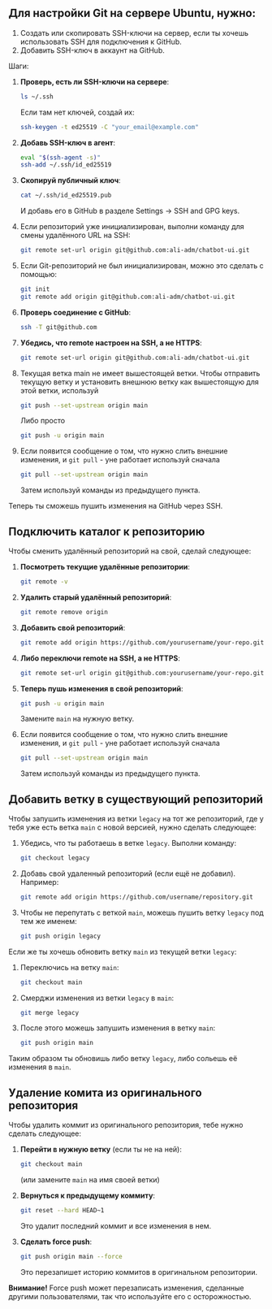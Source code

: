 ## Для настройки Git на сервере Ubuntu, нужно:

1. Создать или скопировать SSH-ключи на сервер, если ты хочешь использовать SSH для подключения к GitHub.
2. Добавить SSH-ключ в аккаунт на GitHub.

Шаги:

1. **Проверь, есть ли SSH-ключи на сервере**:
   ```bash
   ls ~/.ssh
   ```
   Если там нет ключей, создай их:
   ```bash
   ssh-keygen -t ed25519 -C "your_email@example.com"
   ```

2. **Добавь SSH-ключ в агент**:
   ```bash
   eval "$(ssh-agent -s)"
   ssh-add ~/.ssh/id_ed25519
   ```

3. **Скопируй публичный ключ**:
   ```bash
   cat ~/.ssh/id_ed25519.pub
   ```
   И добавь его в GitHub в разделе Settings → SSH and GPG keys.

4. Если репозиторий уже инициализирован, выполни команду для смены удалённого URL на SSH:
    ```bash
    git remote set-url origin git@github.com:ali-adm/chatbot-ui.git
    ```

5. Если Git-репозиторий не был инициализирован, можно это сделать с помощью:
    ```bash
    git init
    git remote add origin git@github.com:ali-adm/chatbot-ui.git
    ```

6. **Проверь соединение с GitHub**:
   ```bash
   ssh -T git@github.com
   ```

7. **Убедись, что remote настроен на SSH, а не HTTPS**:
   ```bash
   git remote set-url origin git@github.com:ali-adm/chatbot-ui.git
   ```
8. Текущая ветка main не имеет вышестоящей ветки. Чтобы отправить текущую ветку и установить внешнюю ветку как вышестоящую для этой ветки, используй
   ```bash
   git push --set-upstream origin main
   ```
   Либо просто
   ```bash
   git push -u origin main
   ```
9. Если появится сообщение о том, что нужно слить внешние изменения, и `git pull` - yне работает используй сначала
   ```bash
   git pull --set-upstream origin main
   ```
   Затем используй команды из предыдущего пункта.

Теперь ты сможешь пушить изменения на GitHub через SSH.


## Подключить каталог к репозиторию

Чтобы сменить удалённый репозиторий на свой, сделай следующее:

1. **Посмотреть текущие удалённые репозитории**:
   ```bash
   git remote -v
   ```

2. **Удалить старый удалённый репозиторий**:
   ```bash
   git remote remove origin
   ```

3. **Добавить свой репозиторий**:
   ```bash
   git remote add origin https://github.com/yourusername/your-repo.git
   ```

4. **Либо переключи remote на SSH, а не HTTPS**:
   ```bash
   git remote set-url origin git@github.com:yourusername/your-repo.git
   ```

5. **Теперь пушь изменения в свой репозиторий**:
   ```bash
   git push -u origin main
   ```
   Замените `main` на нужную ветку.

6. Если появится сообщение о том, что нужно слить внешние изменения, и `git pull` - yне работает используй сначала
   ```bash
   git pull --set-upstream origin main
   ```
   Затем используй команды из предыдущего пункта.


## Добавить ветку в существующий репозиторий

Чтобы запушить изменения из ветки `legacy` на тот же репозиторий, где у тебя уже есть ветка `main` с новой версией, нужно сделать следующее:

1. Убедись, что ты работаешь в ветке `legacy`. Выполни команду:
   ```bash
   git checkout legacy
   ```

2. Добавь свой удаленный репозиторий (если ещё не добавил). Например:
   ```bash
   git remote add origin https://github.com/username/repository.git
   ```

3. Чтобы не перепутать с веткой `main`, можешь пушить ветку `legacy` под тем же именем:
   ```bash
   git push origin legacy
   ```

Если же ты хочешь обновить ветку `main` из текущей ветки `legacy`:
1. Переключись на ветку `main`:
   ```bash
   git checkout main
   ```

2. Смерджи изменения из ветки `legacy` в `main`:
   ```bash
   git merge legacy
   ```

3. После этого можешь запушить изменения в ветку `main`:
   ```bash
   git push origin main
   ```

Таким образом ты обновишь либо ветку `legacy`, либо сольешь её изменения в `main`.


## Удаление комита из оригинального репозитория

Чтобы удалить коммит из оригинального репозитория, тебе нужно сделать следующее:

1. **Перейти в нужную ветку** (если ты не на ней):
   ```bash
   git checkout main
   ```
   (или замените `main` на имя своей ветки)

2. **Вернуться к предыдущему коммиту**:
   ```bash
   git reset --hard HEAD~1
   ```
   Это удалит последний коммит и все изменения в нем.

3. **Сделать force push**:
   ```bash
   git push origin main --force
   ```
   Это перезапишет историю коммитов в оригинальном репозитории.

**Внимание!** Force push может перезаписать изменения, сделанные другими пользователями, так что используйте его с осторожностью.